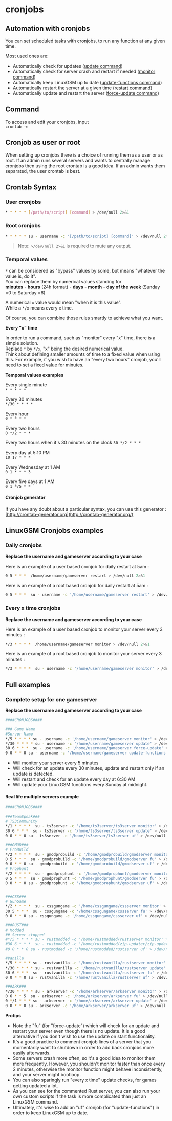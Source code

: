 # cronjobs

## Automation with cronjobs

You can set scheduled tasks with cronjobs, to run any function at any given time.

Most used ones are:

* Automatically check for updates \([update command](../commands/update.md)\)
* Automatically check for server crash and restart if needed \([monitor command](../commands/monitor.md)\)
* Automatically keep LinuxGSM up to date \([update-functions command](../commands/update-lgsm.md)\)
* Automatically restart the server at a given time \([restart command](../commands/start-stop-restart.md)\)
* Automatically update and restart the server \([force-update command](../commands/force-update.md)\)

## Command

To access and edit your cronjobs, input  
`crontab -e`

## Cronjob as user or root

When setting up cronjobs there is a choice of running them as a user or as root. If an admin runs several servers and wants to centrally manage cronjobs then using the root crontab is a good idea. If an admin wants them separated, the user crontab is best.

## Crontab Syntax

### User cronjobs

```bash
* * * * * [/path/to/script] [command] > /dev/null 2>&1
```

### Root cronjobs

```bash
* * * * * su - username -c '[/path/to/script] [command]' > /dev/null 2>&1
```

> Note: `>/dev/null 2>&1` is required to mute any output.

### Temporal values

`*` can be considered as "bypass" values by some, but means "whatever the value is, do it".  
You can replace them by numerical values standing for  
**minutes** - **hours** \(24h format\) - **days** - **month** - **day of the week** \(Sunday =0 to Saturday =6\)

A numerical `x` value would mean "when it is this value".  
While a `*/x` means every `x` time.

Of course, you can combine those rules smartly to achieve what you want.

**Every "x" time**

In order to run a command, such as "monitor" every "x" time, there is a simple solution.  
Replace `*` by `*/x`, "x" being the desired numerical value.  
Think about defining smaller amounts of time to a fixed value when using this. For example, if you wish to have an "every two hours" cronjob, you'll need to set a fixed value for minutes.

**Temporal values examples**

Every single minute  
`* * * * *`

Every 30 minutes  
`*/30 * * * *`

Every hour  
`0 * * * *`

Every two hours  
`0 */2 * * *`

Every two hours when it's 30 minutes on the clock `30 */2 * * *`

Every day at 5:10 PM  
`10 17 * * *`

Every Wednesday at 1 AM  
`0 1 * * * 3`

Every five days at 1 AM  
`0 1 */5 * *`

#### Cronjob generator

If you have any doubt about a particular syntax, you can use this generator : [http://crontab-generator.org](http://crontab-generator.org/)

## LinuxGSM Cronjobs examples

### Daily cronjobs

**Replace the username and gameserver according to your case**

Here is an example of a user based cronjob for daily restart at 5am :

```bash
0 5 * * *  /home/username/gameserver restart > /dev/null 2>&1
```

Here is an example of a root based cronjob for daily restart at 5am :

```bash
0 5 * * *  su - username -c '/home/username/gameserver restart' > /dev/null 2>&1
```

### Every x time cronjobs

**Replace the username and gameserver according to your case**

Here is an example of a user based cronjob to monitor your server every 3 minutes :

```bash
*/3 * * * *  /home/username/gameserver monitor > /dev/null 2>&1
```

Here is an example of a root based cronjob to monitor your server every 3 minutes :

```bash
*/3 * * * *  su - username -c '/home/username/gameserver monitor' > /dev/null 2>&1
```

## Full examples

### Complete setup for one gameserver

**Replace the username and gameserver according to your case**

```bash
####CRONJOBS####

### Game Name
#Server Name
*/5 * * * * su - username -c '/home/username/gameserver monitor' > /dev/null 2>&1
*/30 * * * * su - username -c '/home/username/gameserver update' > /dev/null 2>&1
30 6 * * *  su - username -c '/home/username/gameserver force-update' > /dev/null 2>&1
0 0 * * 0 su - username -c '/home/username/gameserver update-functions' > /dev/null 2>&1
```

* Will monitor your server every 5 minutes
* Will check for an update every 30 minutes, update and restart only if an update is detected.
* Will restart and check for an update every day at 6:30 AM
* Will update your LinuxGSM functions every Sunday at midnight.

#### Real life multiple servers example

```bash
####CRONJOBS####

###TeamSpeak###
# TS3Community
*/1 * * * *  su - ts3server -c '/home/ts3server/ts3server monitor' > /dev/null 2>&1
30 6 * * *  su - ts3server -c '/home/ts3server/ts3server update' > /dev/null 2>&1
0 0 * * 0 su - ts3server -c '/home/ts3server/ts3server uf' > /dev/null 2>&1

###GMOD###
# ProBuild
*/2 * * * *  su - gmodprobuild -c '/home/gmodprobuild/gmodserver monitor' > /dev/null 2>&1
0 5 * * *  su - gmodprobuild -c '/home/gmodprobuild/gmodserver fu' > /dev/null 2>&1
0 0 * * 0 su - gmodprobuild -c '/home/gmodprobuild/gmodserver uf' > /dev/null 2>&1
# Prophunt
*/2 * * * *  su - gmodprophunt -c '/home/gmodprophunt/gmodserver monitor' > /dev/null 2>&1
0 5 * * *  su - gmodprophunt -c '/home/gmodprophunt/gmodserver fu' > /dev/null 2>&1
0 0 * * 0 su - gmodprophunt -c '/home/gmodprophunt/gmodserver uf' > /dev/null 2>&1


###CSS###
# GunGame
*/2 * * * *  su - cssgungame -c '/home/cssgungame/cssserver monitor' > /dev/null 2>&1
30 5 * * *  su - cssgungame -c '/home/cssgungame/cssserver fu' > /dev/null 2>&1
0 0 * * 0 su - cssgungame -c '/home/cssgungame/cssserver uf' > /dev/null 2>&1

###RUST###
# Modded
## Server stopped
#*/5 * * * * su - rustmodded -c '/home/rustmodded/rustserver monitor' > /dev/null 2>&1
#30 6 * * *  su - rustmodded -c '/home/rustmodded/zip-updater/zip-updater' > /dev/null 2>&1
#0 0 * * 0 su - rustmodded -c '/home/rustmodded/rustserver uf' > /dev/null 2>&1

#Vanilla
*/5 * * * * su - rustvanilla -c '/home/rustvanilla/rustserver monitor' > /dev/null 2>&1
*/30 * * * * su - rustvanilla -c '/home/rustvanilla/rustserver update' > /dev/null 2>&1
30 6 * * *  su - rustvanilla -c '/home/rustvanilla/rustserver fu' > /dev/null 2>&1
0 0 * * 0 su - rustvanilla -c '/home/rustvanilla/rustserver uf' > /dev/null 2>&1

###ARK###
*/30 * * * * su - arkserver -c '/home/arkserver/arkserver monitor' > /dev/null 2>&1
0 6 * * 5  su - arkserver -c '/home/arkserver/arkserver fu' > /dev/null 2>&1
0 */1 * * * su - arkserver -c '/home/arkserver/arkserver update' > /dev/null 2>&1
0 0 * * 0 su - arkserver -c '/home/arkserver/arkserver uf' > /dev/null 2>&1
```

**Protips**

* Note the "fu" \(for "force-update"\) which will check for an update and restart your server even though there is no update. It is a good alternative if you don't wish to use the update on start functionality.
* It's a good practice to comment cronjob lines of a server that you momentarily want to shutdown in order to add back cronjobs more easily afterwards.
* Some servers crash more often, so it's a good idea to monitor them more frequently. However, you shouldn't monitor faster than once every 2 minutes, otherwise the monitor function might behave inconsistently, and your server might bootloop.
* You can also sparingly run "every x time" update checks, for games getting updated a lot.
* As you can see for the commented Rust server, you can also run your own custom scripts if the task is more complicated than just an LinuxGSM command.
* Ultimately, it's wise to add an "uf" cronjob \(for "update-functions"\) in order to keep LinuxGSM up to date.

